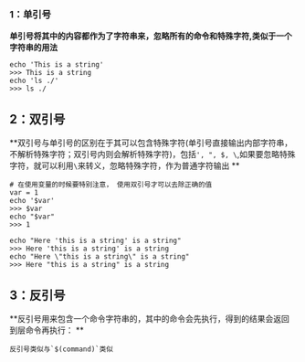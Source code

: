 ### 1：单引号

**单引号将其中的内容都作为了字符串来，忽略所有的命令和特殊字符,类似于一个字符串的用法**

````shell
echo 'This is a string'
>>> This is a string
echo 'ls ./'
>>> ls ./
````



## 2：双引号

**双引号与单引号的区别在于其可以包含特殊字符(单引号直接输出内部字符串，不解析特殊字符；双引号内则会解析特殊字符)，包括`', ", $, \`,如果要忽略特殊字符，就可以利用`\`来转义，忽略特殊字符，作为普通字符输出 **

````shell
# 在使用变量的时候要特别注意， 使用双引号才可以去除正确的值
var = 1
echo '$var'
>>> $var
echo "$var"
>>> 1

echo "Here 'this is a string' is a string"
>>> Here 'this is a string' is a string
echo "Here \"this is a string\" is a string"
>>> Here "this is a string" is a string

````



## 3：反引号

**反引号用来包含一个命令字符串的，其中的命令会先执行，得到的结果会返回到层命令再执行： **

``反引号类似与`$(command)`类似 ``

